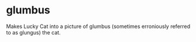 # glumbus

Makes Lucky Cat into a picture of glumbus (sometimes erroniously referred to as glungus) the cat.
